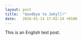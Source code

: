 ```yaml
---
layout: post
title:  "Goodbye to Jekyll!"
date:   2016-01-14 17:02:14 +0100
---
```

This is an English test post.
